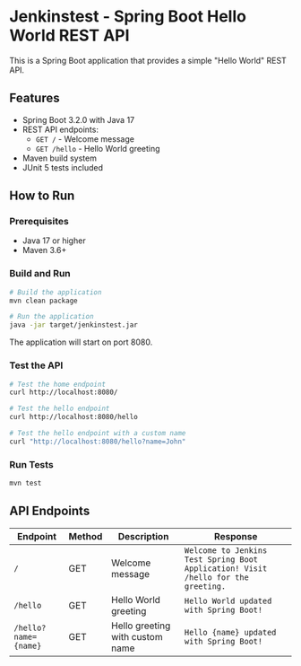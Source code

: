 # Jenkinstest - Spring Boot Hello World REST API

This is a Spring Boot application that provides a simple "Hello World" REST API.

## Features

- Spring Boot 3.2.0 with Java 17
- REST API endpoints:
  - `GET /` - Welcome message
  - `GET /hello` - Hello World greeting
- Maven build system
- JUnit 5 tests included

## How to Run

### Prerequisites
- Java 17 or higher
- Maven 3.6+

### Build and Run
```bash
# Build the application
mvn clean package

# Run the application
java -jar target/jenkinstest.jar
```

The application will start on port 8080.

### Test the API
```bash
# Test the home endpoint
curl http://localhost:8080/

# Test the hello endpoint
curl http://localhost:8080/hello

# Test the hello endpoint with a custom name
curl "http://localhost:8080/hello?name=John"
```

### Run Tests
```bash
mvn test
```

## API Endpoints

| Endpoint | Method | Description | Response |
|----------|--------|-------------|----------|
| `/` | GET | Welcome message | `Welcome to Jenkins Test Spring Boot Application! Visit /hello for the greeting.` |
| `/hello` | GET | Hello World greeting | `Hello World updated with Spring Boot!` |
| `/hello?name={name}` | GET | Hello greeting with custom name | `Hello {name} updated with Spring Boot!` |